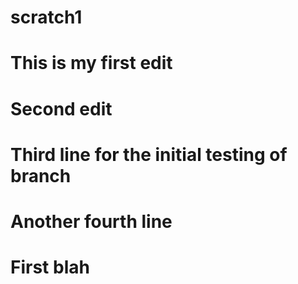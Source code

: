 # scratch1
# This is my first edit
# Second edit
# Third line for the initial testing of branch
# Another fourth line
# First blah